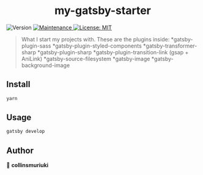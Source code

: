 <h1 align="center">my-gatsby-starter</h1>
<p>
  <img alt="Version" src="https://img.shields.io/badge/version-0.1.0-blue.svg?cacheSeconds=2592000" />
  <a href="https://github.com/gatsbyjs/gatsby-starter-hello-world/graphs/commit-activity" target="_blank">
    <img alt="Maintenance" src="https://img.shields.io/badge/Maintained%3F-yes-green.svg" />
  </a>
  <a href="LICENSE" target="_blank">
    <img alt="License: MIT" src="https://img.shields.io/github/license//my-gatsby-starter" />
  </a>
</p>

> What I start my projects with.
> These are the plugins inside:
>*gatsby-plugin-sass
>*gatsby-plugin-styled-components
>*gatsby-transformer-sharp
>*gatsby-plugin-sharp
>*gatsby-plugin-transition-link (gsap + AniLink)
>*gatsby-source-filesystem
>*gatsby-image
>*gatsby-background-image


## Install

```sh
yarn
```

## Usage

```sh
gatsby develop
```

## Author

👤 **collinsmuriuki**